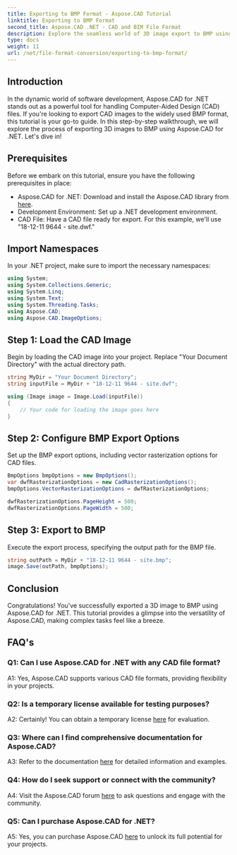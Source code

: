 ```yaml
---
title: Exporting to BMP Format - Aspose.CAD Tutorial
linktitle: Exporting to BMP Format
second_title: Aspose.CAD .NET - CAD and BIM File Format
description: Explore the seamless world of 3D image export to BMP using Aspose.CAD for .NET. Follow our tutorial for a hassle-free experience.
type: docs
weight: 11
url: /net/file-format-conversion/exporting-to-bmp-format/
---
```

## Introduction

In the dynamic world of software development, Aspose.CAD for .NET stands out as a powerful tool for handling Computer-Aided Design (CAD) files. If you're looking to export CAD images to the widely used BMP format, this tutorial is your go-to guide. In this step-by-step walkthrough, we will explore the process of exporting 3D images to BMP using Aspose.CAD for .NET. Let's dive in!

## Prerequisites

Before we embark on this tutorial, ensure you have the following prerequisites in place:

- Aspose.CAD for .NET: Download and install the Aspose.CAD library from [here](https://releases.aspose.com/cad/net/).
- Development Environment: Set up a .NET development environment.
- CAD File: Have a CAD file ready for export. For this example, we'll use "18-12-11 9644 - site.dwf."

## Import Namespaces

In your .NET project, make sure to import the necessary namespaces:

```csharp
using System;
using System.Collections.Generic;
using System.Linq;
using System.Text;
using System.Threading.Tasks;
using Aspose.CAD;
using Aspose.CAD.ImageOptions;
```

## Step 1: Load the CAD Image

Begin by loading the CAD image into your project. Replace "Your Document Directory" with the actual directory path.

```csharp
string MyDir = "Your Document Directory";
string inputFile = MyDir + "18-12-11 9644 - site.dwf";

using (Image image = Image.Load(inputFile))
{
    // Your code for loading the image goes here
}
```

## Step 2: Configure BMP Export Options

Set up the BMP export options, including vector rasterization options for CAD files.

```csharp
BmpOptions bmpOptions = new BmpOptions();
var dwfRasterizationOptions = new CadRasterizationOptions();
bmpOptions.VectorRasterizationOptions = dwfRasterizationOptions;

dwfRasterizationOptions.PageHeight = 500;
dwfRasterizationOptions.PageWidth = 500;
```

## Step 3: Export to BMP

Execute the export process, specifying the output path for the BMP file.

```csharp
string outPath = MyDir + "18-12-11 9644 - site.bmp";
image.Save(outPath, bmpOptions);
```

## Conclusion

Congratulations! You've successfully exported a 3D image to BMP using Aspose.CAD for .NET. This tutorial provides a glimpse into the versatility of Aspose.CAD, making complex tasks feel like a breeze.

## FAQ's

### Q1: Can I use Aspose.CAD for .NET with any CAD file format?

A1: Yes, Aspose.CAD supports various CAD file formats, providing flexibility in your projects.

### Q2: Is a temporary license available for testing purposes?

A2: Certainly! You can obtain a temporary license [here](https://purchase.aspose.com/temporary-license/) for evaluation.

### Q3: Where can I find comprehensive documentation for Aspose.CAD?

A3: Refer to the documentation [here](https://reference.aspose.com/cad/net/) for detailed information and examples.

### Q4: How do I seek support or connect with the community?

A4: Visit the Aspose.CAD forum [here](https://forum.aspose.com/c/cad/19) to ask questions and engage with the community.

### Q5: Can I purchase Aspose.CAD for .NET?

A5: Yes, you can purchase Aspose.CAD [here](https://purchase.aspose.com/buy) to unlock its full potential for your projects.

